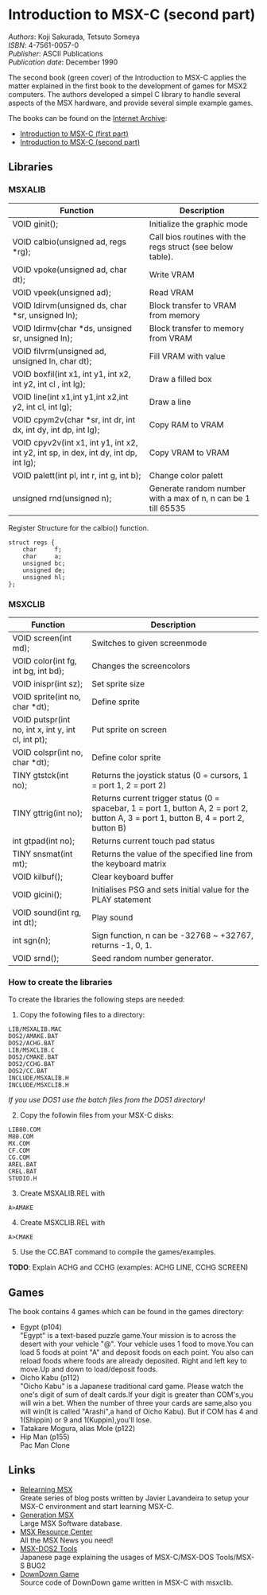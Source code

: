 # Introduction to MSX-C (second part)

*Authors*: Koji Sakurada, Tetsuto Someya  
*ISBN*: 4-7561-0057-0  
*Publisher*: ASCII Publications  
*Publication date*: December 1990  


The second book (green cover) of the Introduction to MSX-C applies the matter explained in the first book to the development of games for MSX2 computers. The authors developed a simpel C library to handle several aspects of the MSX hardware, and provide several simple example games.

The books can be found on the [Internet Archive](https://archive.org/details/texts):
* [Introduction to MSX-C (first part)](https://archive.org/details/MSX-CJoukan)
* [Introduction to MSX-C (second part)](https://archive.org/details/MSX-CGekan)


## Libraries

### MSXALIB
| Function | Description |
| ------------ | ------------ |
| VOID ginit(); | Initialize the graphic mode |
| VOID calbio(unsigned ad, regs *rg); | Call bios routines with the regs struct (see below table). |
| VOID vpoke(unsigned ad, char dt); | Write VRAM |
| VOID vpeek(unsigned ad); | Read VRAM |
| VOID ldirvm(unsigned ds, char *sr, unsigned ln); | Block transfer to VRAM from memory |
| VOID ldirmv(char *ds, unsigned sr, unsigned ln); | Block transfer to memory from VRAM |
| VOID filvrm(unsigned ad, unsigned ln, char dt); | Fill VRAM with value |
| VOID boxfil(int x1, int y1, int x2, int y2, int cl , int lg); | Draw a filled box |
| VOID line(int x1,int y1,int x2,int y2, int cl, int lg); | Draw a line |
| VOID cpym2v(char *sr, int dr, int dx, int dy, int dp, int lg); | Copy RAM to VRAM |
| VOID cpyv2v(int x1, int y1, int x2, int y2, int sp, in dex, int dy, int dp, int lg); | Copy VRAM to VRAM |
| VOID palett(int pl, int r, int g, int b);| Change color palett |
| unsigned rnd(unsigned n);| Generate random number with a max of n, n can be 1 till 65535 |

Register Structure for the calbio() function.

```
struct regs {
    char     f;
    char     a;
    unsigned bc;
    unsigned de;
    unsigned hl;
};
```

### MSXCLIB

| Function | Description |
| ------------ | ------------ |
| VOID screen(int md); | Switches to given screenmode |
| VOID color(int fg, int bg, int bd); | Changes the screencolors |
| VOID inispr(int sz); | Set sprite size |
| VOID sprite(int no, char *dt); | Define sprite |
| VOID putspr(int no, int x, int y, int cl, int pt); | Put sprite on screen |
| VOID colspr(int no, char *dt); | Define color sprite |
| TINY gtstck(int no); | Returns the joystick status (0 = cursors, 1 = port 1, 2 = port 2) |
| TINY gttrig(int no); | Returns current trigger status (0 = spacebar, 1 = port 1, button A, 2 = port 2, button A, 3 = port 1, button B, 4 = port 2, button B)|
| int  gtpad(int no); | Returns current touch pad status |
| TINY snsmat(int mt); | Returns the value of the specified line from the keyboard matrix |
| VOID kilbuf(); | Clear keyboard buffer |
| VOID gicini(); | Initialises PSG and sets initial value for the PLAY statement |
| VOID sound(int rg, int dt); | Play sound|
| int  sgn(n); | Sign function, n can be -32768 ~ +32767, returns -1, 0, 1. |
| VOID srnd(); | Seed random number generator. |

### How to create the libraries
To create the libraries the following steps are needed:  

1. Copy the following files to a directory:  
```
LIB/MSXALIB.MAC
DOS2/AMAKE.BAT
DOS2/ACHG.BAT
LIB/MSXCLIB.C
DOS2/CMAKE.BAT
DOS2/CCHG.BAT
DOS2/CC.BAT
INCLUDE/MSXALIB.H
INCLUDE/MSXCLIB.H
```  
*If you use DOS1 use the batch files from the DOS1 directory!*

2. Copy the followin files from your MSX-C disks:  
```
LIB80.COM
M80.COM
MX.COM
CF.COM
CG.COM
AREL.BAT
CREL.BAT
STUDIO.H
```
3. Create MSXALIB.REL with
```
A>AMAKE
```
4. Create MSXCLIB.REL with 
```
A>CMAKE
```

5. Use the CC.BAT command to compile the games/examples.


**TODO**: Explain ACHG and CCHG (examples: ACHG LINE, CCHG SCREEN)


## Games
The book contains 4 games which can be found in the games directory:

* Egypt (p104)  
"Egypt" is a text-based puzzle game.Your mission is to across the desert with your vehicle "@". 
Your vehicle uses 1 food to move.You can load 5 foods at point "A" and deposit foods on each point. 
You also can reload foods where foods are already deposited. 
Right and left key to move.Up and down to load/deposit foods. 
* Oicho Kabu (p112)  
"Oicho Kabu" is a Japanese traditional card game. 
Please watch the one's digit of sum of dealt cards.If your digit is greater than COM's,you will win a bet. 
When the number of three your cards are same,also you will win(It is called "Arashi",a hand of Oicho Kabu). 
But if COM has 4 and 1(Shippin) or 9 and 1(Kuppin),you'll lose. 
* Tatakare Mogura, alias Mole (p122)  
* Hip Man (p155)  
Pac Man Clone

## Links
* [Relearning MSX](http://www.lavandeira.net/relearning-msx/)  
Greate series of blog posts written by Javier Lavandeira to setup your MSX-C environment and start learning MSX-C.
* [Generation MSX](http://www.generation-msx.nl)  
Large MSX Software database.
* [MSX Resource Center](http://www.msx.org)  
All the MSX News you need!
* [MSX-DOS2 Tools](http://www.geocities.jp/fullmsx2/u-yan/msxdos-tools.html)  
Japanese page explaining the usages of MSX-C/MSX-DOS Tools/MSX-S BUG2
* [DownDown Game](http://fukenko.hatenablog.com/entry/2014/09/11/073327)  
Source code of DownDown game written in MSX-C with msxclib.
